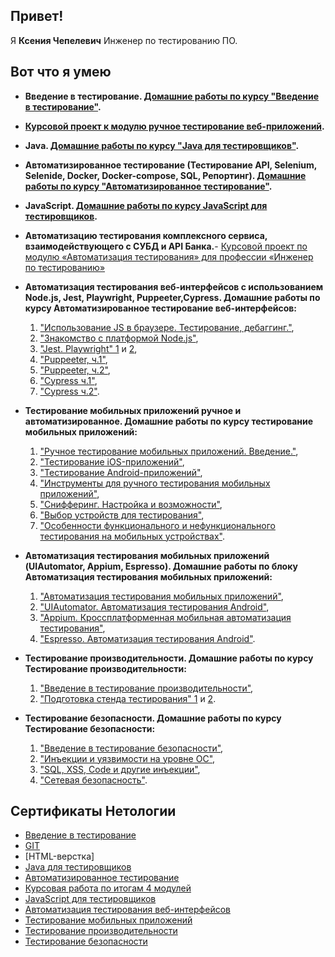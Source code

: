 ## Привет! 
Я **Ксения Чепелевич** Инженер по тестированию ПО.

## Вот что я умею
* __Введение в тестирование. [Домашние работы по курсу "Введение в тестирование"](https://github.com/KseniyaChepelevich/Chepelevich-Kseniya/blob/main/Homework_for_the_course_Introduction_to_Testing.md).__ 

  
* __[Курсовой проект к модулю ручное тестирование веб-приложений](https://docs.google.com/document/d/1pOtzILhWQmmu8U28rY-2aazheYXkDWrpZtsamq9uwgk/edit?usp=sharing).__
* __Java. [Домашние работы по курсу "Java для тестировщиков"](https://github.com/KseniyaChepelevich/Chepelevich-Kseniya/blob/main/Java_Tester_Homework.md).__
  
* __Автоматизированное тестирование (Тестирование API, Selenium, Selenide, Docker, Docker-compose, SQL, Репортинг). [Домашние работы по курсу "Автоматизированное тестирование"](https://github.com/KseniyaChepelevich/Chepelevich-Kseniya/blob/main/Homework_for_the_course_Automated_Testing.md).__

 
* __JavaScript. [Домашние работы по курсу JavaScript для тестировщиков](https://github.com/KseniyaChepelevich/bjs-2-homeworks.git).__

* __Автоматизацию тестирования комплексного сервиса, взаимодействующего с СУБД и API Банка.__- [Курсовой проект по модулю «Автоматизация тестирования» для профессии «Инженер по тестированию»](https://github.com/KseniyaChepelevich/course_project.git)


* __Автоматизация тестирования веб-интерфейсов с использованием Node.js, Jest, Playwright, Puppeeter,Cypress. Домашние работы по курсу Автоматизированное тестирование веб-интерфейсов:__

  1.  ["Использование JS в браузере. Тестирование, дебаггинг."](https://github.com/KseniyaChepelevich/testing_and_debugging.git),  
  1.  ["Знакомство с платформой Node.js"](https://github.com/KseniyaChepelevich/7.2.git),  
  1.  ["Jest. Playwright" 1](https://github.com/KseniyaChepelevich/7.2_Test_Jest.git) и [2](https://github.com/KseniyaChepelevich/Test_Playwright.git),  
  1.  ["Puppeeter, ч.1"](https://github.com/KseniyaChepelevich/7.4_puppeteer_timeout.git),  
  1.  ["Puppeeter, ч.2"](https://github.com/KseniyaChepelevich/7.5_puppeteer_ticket_booking.git),  
  1.  ["Cypress ч.1"](https://github.com/KseniyaChepelevich/CYPRS_1.git),  
  1.  ["Cypress ч.2"](https://github.com/KseniyaChepelevich/Cypress2_cinema.git).
* __Тестирование мобильных приложений ручное и автоматизированное. Домашние работы по курсу тестирование мобильных приложений:__

  1.  ["Ручное тестирование мобильных приложений. Введение."](https://docs.google.com/spreadsheets/d/1WWgN8azxuZx17rD3fjDJuY1G77PNyD3X7Dx35VKAkgs/edit?usp=sharing),  
  1.  ["Тестирование iOS-приложений"](https://docs.google.com/spreadsheets/d/1YanC6tAY_TpZ0a_NlSZP2hSJ5ojX78-qei2lgLO3q3o/edit?usp=sharing),  
  1.  ["Тестирование Android-приложений"](https://docs.google.com/spreadsheets/d/1-0KU-UJ1CshVASI0YQbqLYKK13ITyk4lu9CZQ0LYmSg/edit?usp=sharing),  
  1.  ["Инструменты для ручного тестирования мобильных приложений"](https://docs.google.com/spreadsheets/d/1ZOsnv5yS9iJIFh-KAmpqfSxZyibOM437lISr6khqd9Q/edit?usp=sharing),  
  1.  ["Снифферинг. Настройка и возможности"](https://docs.google.com/spreadsheets/d/1eKkr8kRRdH9P4POz4U6Jw5tpvttL23nl0BOyd_ruKu0/edit?usp=sharing),  
  1.  ["Выбор устройств для тестирования"](https://docs.google.com/spreadsheets/d/1aI6D0S9a_UH7Rwxr36PBYHv_XLrFVrkUsO2PqdGmKz4/edit?usp=sharing),  
  1.  ["Особенности функционального и нефункционального тестирования на мобильных устройствах"](https://docs.google.com/document/d/1swRr8cFisz9vD1rwy_a4xA1Lv76WCHzSpLNdGAFJCSI/edit?usp=sharing).
* __Автоматизация тестирования мобильных приложений (UIAutomator, Appium, Espresso). Домашние работы по блоку Автоматизация тестирования мобильных приложений:__ 

  1.  ["Автоматизация тестирования мобильных приложений"](https://github.com/KseniyaChepelevich/2.1_mobile_app_testing_automation.git),  
  1.  ["UIAutomator. Автоматизация тестирования Android"](https://github.com/KseniyaChepelevich/2.2._UI_Automator.git),  
  1.  ["Appium. Кроссплатформенная мобильная автоматизация тестирования"](https://github.com/KseniyaChepelevich/appium-tests.git),  
  1.  ["Espresso. Автоматизация тестирования Android"](https://github.com/KseniyaChepelevich/2.5-espresso.git).
* __Тестирование производительности. Домашние работы по курсу Тестирование производительности:__ 

  1. ["Введение в тестирование производительности"](https://docs.google.com/document/d/1AeEF4eiATyasRt68-JMK68Q8zHkO8LbAmfDgJmmntvU/edit?usp=sharing),  
  1.  ["Подготовка стенда тестирования" 1](https://github.com/KseniyaChepelevich/prometheus.git) и [2](https://github.com/KseniyaChepelevich/telegraf_grafana.git).
* __Тестирование безопасности. Домашние работы по курсу Тестирование безопасности:__ 

  1.  ["Введение в тестирование безопасности"](https://docs.google.com/document/d/1K3KFQ79TXgJjVPRZjyDj295LP-9xP7aSMNKoypasjCg/edit?usp=sharing),  
  1.  ["Инъекции и уязвимости на уровне ОС"](https://docs.google.com/document/d/1iQk5lqdrZDCigcVqy5IeiL4WYDMneSLEilVkpu-gFG0/edit?usp=sharing),  
  1.  ["SQL, XSS, Code и другие инъекции"](https://docs.google.com/document/d/1_dbreUzH1jHt-9TWs3B9avvIRw9Vg-Se7_wtMx9Lnnw/edit?usp=sharing),  
  1.  ["Сетевая безопасность"](https://docs.google.com/document/d/13z71nrB48XTzwGms12WhpkO_QOKSACAvlpv542kMw_o/edit?usp=sharing).


## Сертификаты Нетологии

* [Введение в тестирование]()
* [GIT]()
* [HTML-верстка]
* [Java для тестировщиков]()
* [Автоматизированное тестирование]()
* [Курсовая работа по итогам 4 модулей]()
* [JavaScript для тестировщиков]()
* [Автоматизация тестирования веб-интерфейсов]()
* [Тестирование мобильных приложений]()
* [Тестирование производительности]()
* [Тестирование безопасности]()
